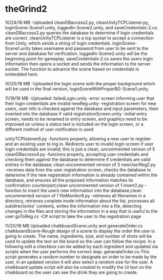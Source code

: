 # theGrind2

10/24/18 MB
 -Uploaded cleanDBaccess2.py, cleanUnityTCPListener.py, loginScene-Scene1.unity, loggedIn-Scene2.unity, and saveCredentials-2.cs. 
 cleanDBaccess2.py queries the database to determine if login credentials are correct.
 cleanUnityTCPListener is a tcp socket to accept a connection from Unity, which sends a string of login credentials.
 loginScene-Scene1.unity takes username and password from user to be sent to the server and database for verification.
 loggedIn-Scene2.unity will be the beginning point for gameplay.
 saveCredentials-2.cs saves the users login information then opens a socket and sends the information to the server socket. The function to advance the scene based on credentials is embedded here. 

10/25/18 MB
-Uploaded the login scene with the proper background which will be used in the final version, loginSceneWithProperBG-Scene1.unity.

11/19/18 MB
-Uploaded:
failedLogin.unity -error screen informing user that their login credentials are invalid
newReg.untiy -registration screen for new users, user info is checked against the database and input parameters, then inserted into the database if valid
registrationScreen.unity -initial entry screen, needs to be renamed to entry screen, and graphics need to be improved on unless a status text is included on the
        login screen, or a different method of user notification is used

unityTCPlistener6.py -functions properly, allowing a new user to register and an existing user to log in. Redirects user to invalid login screen if
        user login credentials are invalid; this is just a clean, uncommented version of 5
cleanDBaccess4.py -funcions properly, accepting user credentials and checking them against the database to determine if credentials are valid entries
        in the database; clean uncommented version of 3
newUserReg2.py -receives data from the user registration screen, checks the database to determine if the new registration information is already
        contained within the database, and ensures all the proposed information matches its confirmation counterpart;clean uncommented version of 1
insert2.py -function to insert the users new information into the database;clean uncommented version of 1
fileMonitor9.py -retrieves all filenames in a directory, retrieves conplete inode information about the list, processes all subdirectories' contents, writes the
        information into a file, detecting changes in the files and storing the information in a way that is useful to the user
goToReg.cs -C# script to take the user to the registration page

11/20/18 MB
Uploaded chalkboardScene.unity and generateOrder.cs
chalkboardScene-Rough design of a scene to display the order the user is going to create. The name, ingredients, size, and number of shots will be used to update the text on the board so the user can follow the recipe. In a following edit a checkbox can be added by each ingredient and updated via scripts when the user performs the correct step.
generateOrder.cs-This script generates a random number to designate an order to be made by the user, in an updated version it will also select a random size for the user. A chalkboard update script will also be created to modify the UI text on the chalkboard so the user can see the drink they are going to create.
